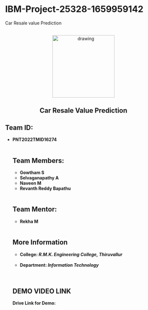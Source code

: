 # IBM-Project-25328-1659959142
Car Resale value Prediction

<br>
<div align="center">
<img src="https://upload.wikimedia.org/wikipedia/commons/5/51/IBM_logo.svg"  align="center" alt="drawing" width="200" />
  <h2 align="center"> Car Resale Value Prediction <br></h2>

  </div>

<h2> Team ID: </h2> 
<ul><b>
  <li> PNT2022TMID16274  </li>
  </b>
<br>  

<h2> Team Members: </h2> 
<ul><b>
  <li> Gowtham S </li>
  <li> Selvaganapathy A </li>
  <li> Naveen M </li>
  <li> Revanth Reddy Bapathu </li>
  </b>
  </ul>
<br>

<h2> Team Mentor: </h2>
<ul><b>
  <li> Rekha M </li>
  </ul>
<br>

<h2> More Information </h2>
<ul><b>
  <li> <b>College: </b> <i> R.M.K. Engineering College, Thiruvallur </i> </li> <br>
  <li> <b>Department: </b> <i> Information Technology </i> </li> <br>
  </ul>
<br>

<h2> DEMO VIDEO LINK </h2>
<p> Drive Link for Demo:  </p>
<br>
